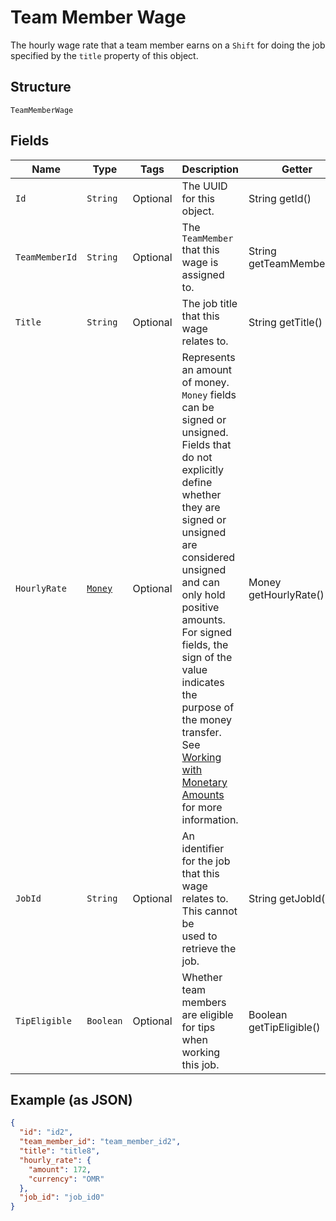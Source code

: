 
# Team Member Wage

The hourly wage rate that a team member earns on a `Shift` for doing the job
specified by the `title` property of this object.

## Structure

`TeamMemberWage`

## Fields

| Name | Type | Tags | Description | Getter |
|  --- | --- | --- | --- | --- |
| `Id` | `String` | Optional | The UUID for this object. | String getId() |
| `TeamMemberId` | `String` | Optional | The `TeamMember` that this wage is assigned to. | String getTeamMemberId() |
| `Title` | `String` | Optional | The job title that this wage relates to. | String getTitle() |
| `HourlyRate` | [`Money`](../../doc/models/money.md) | Optional | Represents an amount of money. `Money` fields can be signed or unsigned.<br>Fields that do not explicitly define whether they are signed or unsigned are<br>considered unsigned and can only hold positive amounts. For signed fields, the<br>sign of the value indicates the purpose of the money transfer. See<br>[Working with Monetary Amounts](https://developer.squareup.com/docs/build-basics/working-with-monetary-amounts)<br>for more information. | Money getHourlyRate() |
| `JobId` | `String` | Optional | An identifier for the job that this wage relates to. This cannot be<br>used to retrieve the job. | String getJobId() |
| `TipEligible` | `Boolean` | Optional | Whether team members are eligible for tips when working this job. | Boolean getTipEligible() |

## Example (as JSON)

```json
{
  "id": "id2",
  "team_member_id": "team_member_id2",
  "title": "title8",
  "hourly_rate": {
    "amount": 172,
    "currency": "OMR"
  },
  "job_id": "job_id0"
}
```

